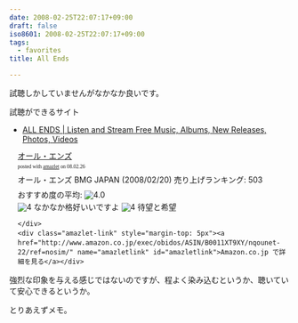 ```yaml
---
date: 2008-02-25T22:07:17+09:00
draft: false
iso8601: 2008-02-25T22:07:17+09:00
tags:
  - favorites
title: All Ends

---
```


試聴しかしていませんがなかなか良いです。


試聴ができるサイト

- [ALL ENDS | Listen and Stream Free Music, Albums, New Releases, Photos, Videos](https://myspace.com/allends)

<div class="amazlet-box" style="margin-bottom:0px;">
  <div class="amazlet-image" style="float:left;"><a href="http://www.amazon.co.jp/exec/obidos/ASIN/B0011XT9XY/nqounet-22/ref=nosim/" name="amazletlink" id="amazletlink"></a></div>
  <div class="amazlet-info" style="float:left;margin-left:15px;line-height:120%">
    <div class="amazlet-name" style="margin-bottom:10px;line-height:120%"><a href="http://www.amazon.co.jp/exec/obidos/ASIN/B0011XT9XY/nqounet-22/ref=nosim/" name="amazletlink" id="amazletlink">オール・エンズ</a>
      <div class="amazlet-powered-date" style="font-size:7pt;margin-top:5px;font-family:verdana;line-height:120%">posted with <a href="http://app.amazlet.com/amazlet/" title="オール・エンズ">amazlet</a> on 08.02.26</div>
    </div>
    <div class="amazlet-detail">オール・エンズ
      BMG JAPAN (2008/02/20)
      売り上げランキング: 503
    </div>
    <div class="amazlet-review" style="margin-top:10px; margin-bottom:10px">
      <div class="amazlet-review-average" style="margin-bottom:5px">おすすめ度の平均: <img src="http://images-jp.amazon.com/images/G/09/x-locale/common/customer-reviews/stars-4-0.gif" alt="4.0" /></div><img src="http://images-jp.amazon.com/images/G/09/x-locale/common/customer-reviews/stars-4-0.gif" alt="4" /> なかなか格好いいですよ
      <img src="http://images-jp.amazon.com/images/G/09/x-locale/common/customer-reviews/stars-4-0.gif" alt="4" /> 待望と希望

    </div>
    <div class="amazlet-link" style="margin-top: 5px"><a href="http://www.amazon.co.jp/exec/obidos/ASIN/B0011XT9XY/nqounet-22/ref=nosim/" name="amazletlink" id="amazletlink">Amazon.co.jp で詳細を見る</a></div>
  </div>
  <div class="amazlet-footer" style="clear: left"></div>
</div>

強烈な印象を与える感じではないのですが、程よく染み込むというか、聴いていて安心できるというか。

とりあえずメモ。
